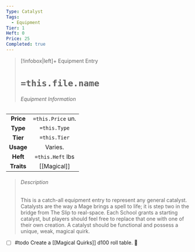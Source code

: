 ```yaml
---
Type: Catalyst
Tags:
  - Equipment
Tier: 1
Heft: 0
Price: 25
Completed: true
---
```


> [!infobox|left]+ Equipment Entry
> # `=this.file.name`
> ###### Equipment Information
|            |                   |
|:----------:|:-----------------:|
| **Price**  | `=this.Price` un. |
| **Type** | `=this.Type` |
|  **Tier**  |   `=this.Tier`    |
| **Usage**  |        Varies.           |
|  **Heft**  | `=this.Heft` lbs  |
| **Traits** |         [[Magical]]        |
> ###### *Description*
> This is a catch-all equipment entry to represent any general catalyst. Catalysts are the way a Mage brings a spell to life; it is step two in the bridge from The Slip to real-space. 
> Each School grants a starting catalyst, but players should feel free to replace that one with one of their own creation. A catalyst should be functional and possess a unique, weak, magical quirk. 

- [ ] #todo Create a [[Magical Quirks]] d100 roll table. 🔽

